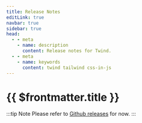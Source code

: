 ```yaml
---
title: Release Notes
editLink: true
navbar: true
sidebar: true
head:
  - - meta
    - name: description
      content: Release notes for Twind.
  - - meta
    - name: keywords
      content: twind tailwind css-in-js
---
```


# {{ $frontmatter.title }}

:::tip Note
Please refer to [Github releases](https://github.com/tw-in-js/twind/releases) for now.
:::

<UnderConstruction />
